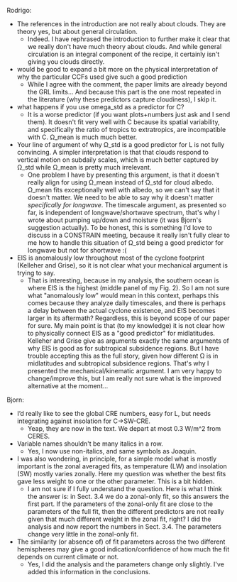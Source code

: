 Rodrigo:
- The references in the introduction are not really about clouds. They are theory yes, but about general circulation.
  - Indeed. I have rephrased the introduction to further make it clear that we really don't have much theory about clouds. And while general circulation is an integral component of the recipe, it certainly isn't giving you clouds directly.
- would be good to expand a bit more on the physical interpretation of why the particular CCFs used give such a good prediction
  - While I agree with the comment, the paper limits are already beyond the GRL limits... And because this part is the one most repeated in the literature (why these predictors capture cloudiness), I skip it.
- what happens if you use omega_std as a predictor for C?
  - It is a worse predictor (if you want plots+numbers just ask and I send them). It doesn't fit very well with C because its spatial variability, and specifically the ratio of tropics to extratropics, are incompatible with C. Ω_mean is much much better.
- Your line of argument of why Ω_std is a good predictor for L is not fully convincing. A simpler interpretation is that that clouds respond to vertical motion on subdaily scales, which is much better captured by Ω_std while Ω_mean is pretty much irrelevant.
  - One problem I have by presenting this argument, is that it doesn't really align for using Ω_mean instead of Ω_std for cloud albedo. Ω_mean fits exceptionally well with albedo, so we can't say that it doesn't matter. We need to be able to say why it doesn't matter *specifically for longwave*. The timescale argument, as presented so far, is independent of longwave/shortwave spectrum, that's why I wrote about pumping up/down and moisture (it was Bjorn's suggestion actually). To be honest, this is something I'd love to discuss in a CONSTRAIN meeting, because it really isn't fully clear to me how to handle this situation of Ω_std being a good predictor for longwave but not for shortwave :(
- EIS is anomalously low throughout most of the cyclone footprint (Kelleher and Grise), so it is not clear what your mechanical argument is trying to say.
  - That is interesting, because in my analysis, the southern ocean is where EIS is the highest (middle panel of my Fig. 2). So I am not sure what "anomalously low" would mean in this context, perhaps this comes because they analyze daily timescales, and there is perhaps a delay between the actual cyclone existence, and EIS becomes larger in its aftermath? Regardless, this is beyond scope of our paper for sure. My main point is that (to my knowledge) it is not clear how to physically connect EIS as a "good predictor" for midlatitudes. Kelleher and Grise give as arguments exactly the same arguments of why EIS is good as for subtropical subsidence regions. But I have trouble accepting this as the full story, given how different Ω is in midlatitudes and subtropical subsidence regions. That's why I presented the mechanical/kinematic argument. I am very happy to change/improve this, but I am really not sure what is the improved alternative at the moment...


Bjorn:
* I’d really like to see the global CRE numbers, easy for L, but needs integrating against insolation for C->SW-CRE.
  * Yeap, they are now in the text. We depart at most 0.3 W/m^2 from CERES.
* Variable names shouldn't be many italics in a row.
  * Yes, I now use non-italics, and same symbols as Joaquin.
* I was also wondering, in principle, for a simple model what is mostly important is the zonal averaged fits, as temperature (LW) and insolation (SW) mostly varies zonally. Here my question was whether the best fits gave less weight to one or the other parameter. This is a bit hidden.
  * I am not sure if I fully understand the question. Here is what I think the answer is: in Sect. 3.4 we do a zonal-only fit, so this answers the first part. If the parameters of the zonal-only fit are close to the parameters of the full fit, then the different predictors are not really given that much different weight in the zonal fit, right? I did the analysis and now report the numbers in Sect. 3.4. The parameters change very little in the zonal-only fit.
* The similarity (or absence of) of fit parameters across the two different hemispheres may give a good indication/confidence of how much the fit depends on current climate or not.
  * Yes, I did the analysis and the parameters change only slightly. I've added this information in the conclusions.
